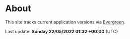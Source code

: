 # About

This site tracks current application versions via [Evergreen](https://stealthpuppy.com/evergreen/).

Last update: **Sunday 22/05/2022 01:32 +00:00** (UTC)